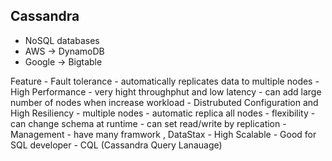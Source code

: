 ## Cassandra
 - NoSQL databases
 - AWS -> DynamoDB
 - Google -> Bigtable

Feature
    - Fault tolerance
        - automatically replicates data to multiple nodes
    - High Performance
        - very hight throughphut and low latency 
        - can add large number of nodes when increase workload
     - Distrubuted Configuration and High Resiliency
        - multiple nodes
        - automatic replica all nodes
    - flexibility
        - can change schema at runtime
        - can set read/write by replication
    - Management
        - have many framwork , DataStax
    - High Scalable
    - Good for SQL developer
        - CQL (Cassandra Query Lanauage)